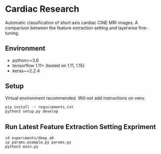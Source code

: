 # Cardiac Research

Automatic classification of short axis cardiac CINE MRI images. A comparison between
the feature extraction setting and layerwise fine-tuning.

## Environment

- python>=3.6
- tensorflow 1.11+ (tested on 1.11, 1.15)
- keras~=2.2.4

## Setup

Virtual environment recommended. Will not add instructions on venv.

```sh
pip install -r requirements.txt
python3 setup.py develop
```

## Run Latest Feature Extraction Setting Expriment

```
cd experiments/deep_a0
cp params.example.py params.py
python3 main.py
```
